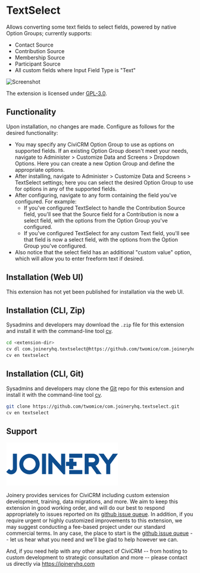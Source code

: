 # TextSelect

Allows converting some text fields to select fields, powered by native Option
Groups; currently supports:

* Contact Source
* Contribution Source
* Membership Source
* Participant Source
* All custom fields where Input Field Type is "Text"

![Screenshot](/images/screenshot.png)

The extension is licensed under [GPL-3.0](LICENSE.txt).

## Functionality

Upon installation, no changes are made. Configure as follows for the desired
functionality:

* You may specify any CiviCRM Option Group to use as options on supported fields.
  If an existing Option Group doesn't meet your needs, navigate to Administer >
  Customize Data and Screens > Dropdown Options. Here you can create a new Option
  Group and define the appropriate options.
* After installing, navigate to Administer > Customize Data and Screens > TextSelect
  settings; here you can select the desired Option Group to use for options in
  any of the supported fields.
* After configuring, navigate to any form containing the field you've configured.
  For example:
  * If you've configured TextSelect to handle the Contribution Source field,
    you'll see that the Source field for a Contribution is now a select field,
    with the options from the Option Group you've configured.
  * If you've configured TextSelect for any custom Text field, you'll see that
    field is now a select field, with the options from the Option Group you've
    configured.
* Also notice that the select field has an additional "custom value" option,
  which will allow you to enter freeform text if desired.

## Installation (Web UI)

This extension has not yet been published for installation via the web UI.

## Installation (CLI, Zip)

Sysadmins and developers may download the `.zip` file for this extension and
install it with the command-line tool [cv](https://github.com/civicrm/cv).

```bash
cd <extension-dir>
cv dl com.joineryhq.textselect@https://github.com/twomice/com.joineryhq.textselect/archive/master.zip
cv en textselect
```

## Installation (CLI, Git)

Sysadmins and developers may clone the [Git](https://en.wikipedia.org/wiki/Git) repo for this extension and
install it with the command-line tool [cv](https://github.com/civicrm/cv).

```bash
git clone https://github.com/twomice/com.joineryhq.textselect.git
cv en textselect
```

## Support
![screenshot](/images/joinery-logo.png)

Joinery provides services for CiviCRM including custom extension development,
training, data migrations, and more. We aim to keep this extension in good
working order, and will do our best to respond appropriately to issues reported
on its [github issue queue](https://github.com/twomice/com.joineryhq.textselect/issues).
In addition, if you require urgent or highly customized improvements to this
extension, we may suggest conducting a fee-based project under our standard
commercial terms.  In any case, the place to start is the
[github issue queue](https://github.com/twomice/com.joineryhq.textselect/issues)
-- let us hear what you need and we'll be glad to help however we can.

And, if you need help with any other aspect of CiviCRM -- from hosting to custom
development to strategic consultation and more -- please contact us directly via
https://joineryhq.com
